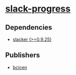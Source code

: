 # [slack-progress](https://pypi.org/project/slack-progress)

## Dependencies
- [slacker (>=0.9.25)](packages/s/slacker.md)



## Publishers
- [bcicen](https://pypi.org/user/bcicen)

